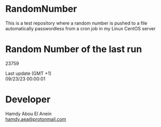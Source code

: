 # RandomNumber    
This is a test repository where a random number is pushed to a file automatically passwordless from a cron job in my Linux CentOS server    
# Random Number of the last run   
23759
      
Last update (GMT +1)    
09/23/23 00:00:01
# Developer    
Hamdy Abou El Anein   
hamdy.aea@protonmail.com
